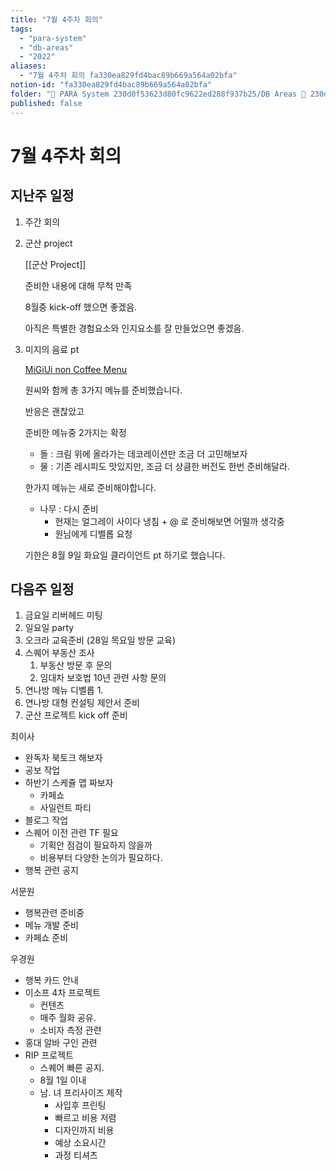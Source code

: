 ```yaml
---
title: "7월 4주차 회의"
tags:
  - "para-system"
  - "db-areas"
  - "2022"
aliases:
  - "7월 4주차 회의 fa330ea829fd4bac89b669a564a02bfa"
notion-id: "fa330ea829fd4bac89b669a564a02bfa"
folder: "🚀 PARA System 230d0f53623d80fc9622ed288f937b25/DB Areas 🔲 230d0f53623d812fa0e9f500c4679623/(주) 음 66e9b539f26a4b65b785de77451613c8/내부 워크숍 및 회의 c09642829cbb460caade3d89d7122a12/사무실 주간 회의 c5027ddb44b24c63b8a52c69ad7b16c0/2022 회의 26beae718346447fa8aac349f5d51866"
published: false
---
```


# 7월 4주차 회의

## 지난주 일정

1. 주간 회의

2. 군산 project

   [[군산 Project]]

   준비한 내용에 대해 무척 만족

   8월중 kick-off 했으면 좋겠음.

   아직은 특별한 경험요소와 인지요소를 잘 만들었으면 좋겠음.

3. 미지의 음료 pt

   [MiGiUi non Coffee Menu](../../../../../DB%20Archives%20%F0%9F%97%84%EF%B8%8F/Consulting/%EB%AF%B8%EC%A7%80%EC%9D%98%20%EC%BB%A4%ED%94%BC%20%EC%97%85%EB%AC%B4%20(imi%20coffee%20roasters)%20849978959523467ea62f8ee1191ae5b8/MiGiUi%20non%20Coffee%20Menu%209608e8ad2db34ffeac12a2b5a4b2d296.md)

   원씨와 함께 총 3가지 메뉴를 준비했습니다.

   반응은 괜찮았고

   준비한 메뉴중 2가지는 확정

   * 돌 : 크림 위에 올라가는 데코레이션만 조금 더 고민해보자
   * 물 : 기존 레시피도 맛있지만, 조금 더 상큼한 버전도 한번 준비해달라.

   한가지 메뉴는 새로 준비해야합니다.

   * 나무 : 다시 준비
     * 현재는 얼그레이 사이다 냉침 + @ 로 준비해보면 어떨까 생각중
     * 원님에게 디벨롭 요청

   기한은 8월 9일 화요일 클라이언트 pt 하기로 했습니다.

## 다음주 일정

1. 금요일 리버헤드 미팅
2. 일요일 party
3. 오크라 교육준비 (28일 목요일 방문 교육)
4. 스퀘어 부동산 조사
   1. 부동산 방문 후 문의
   2. 임대차 보호법 10년 관련 사항 문의
5. 연나방 메뉴 디벨롭
   1\.
6. 연나방 대형 컨설팅 제안서 준비
7. 군산 프로젝트 kick off 준비

최이사

* 완독자 북토크 해보자
* 공보 작업
* 하반기 스케쥴 맵 짜보자
  * 카페쇼
  * 사일런트 파티
* 블로그 작업
* 스퀘어 이전 관련 TF 필요
  * 기획안 점검이 필요하지 않을까
  * 비용부터 다양한 논의가 필요하다.
* 행복 관련 공지

서문원

* 행복관련 준비중
* 메뉴 개발 준비
* 카페쇼 준비

우경원

* 행복 카드 안내
* 이소프 4차 프로젝트
  * 컨텐츠
  * 매주 월화 공유.
  * 소비자 측정 관련
* 홍대 알바 구인 관련
* RIP 프로젝트
  * 스퀘어 빠른 공지.
  * 8월 1일 이내
  * 남. 녀 프리사이즈 제작
    * 사입후 프린팅
    * 빠르고 비용 저렴
    * 디자인까지 비용
    * 예상 소요시간
    * 과정 티셔츠

